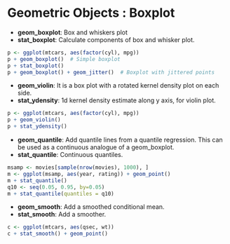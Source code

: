 Geometric Objects : Boxplot
=============

* **geom_boxplot**: Box and whiskers plot
* **stat_boxplot**: Calculate components of box and whisker plot.
```R
p <- ggplot(mtcars, aes(factor(cyl), mpg))
p + geom_boxplot()  # Simple boxplot
p + stat_boxplot()
p + geom_boxplot() + geom_jitter()  # Boxplot with jittered points
```

* **geom_violin**: It is a box plot with a rotated kernel density plot on each side.
* **stat_ydensity**: 1d kernel density estimate along y axis, for violin plot.
```R
p <- ggplot(mtcars, aes(factor(cyl), mpg))
p + geom_violin()
p + stat_ydensity()
```

* **geom_quantile**: Add quantile lines from a quantile regression. This can be used as a continuous analogue of a geom_boxplot.
* **stat_quantile**: Continuous quantiles.
```R
msamp <- movies[sample(nrow(movies), 1000), ]
m <- ggplot(msamp, aes(year, rating)) + geom_point()
m + stat_quantile()
q10 <- seq(0.05, 0.95, by=0.05)
m + stat_quantile(quantiles = q10)
```

* **geom_smooth**: Add a smoothed conditional mean.
* **stat_smooth**: Add a smoother.
```R
c <- ggplot(mtcars, aes(qsec, wt))
c + stat_smooth() + geom_point()
```
